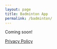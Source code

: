 ```yaml
---
layout: page
title: Badminton App
permalink: /badminton/
---
```


Coming soon!

[Privacy Policy](/badminton/privacypolicy/)